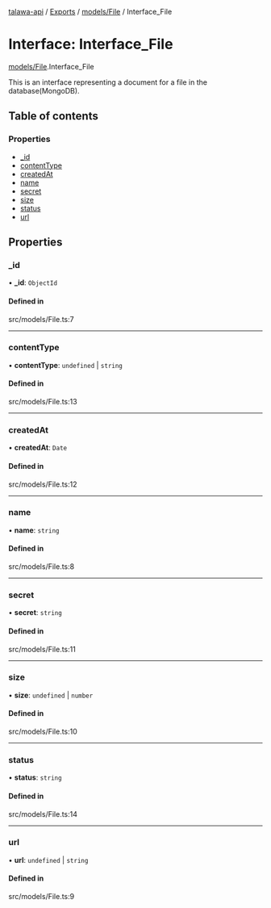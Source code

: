 [talawa-api](../README.md) / [Exports](../modules.md) / [models/File](../modules/models_File.md) / Interface\_File

# Interface: Interface\_File

[models/File](../modules/models_File.md).Interface_File

This is an interface representing a document for a file in the database(MongoDB).

## Table of contents

### Properties

- [\_id](models_File.Interface_File.md#_id)
- [contentType](models_File.Interface_File.md#contenttype)
- [createdAt](models_File.Interface_File.md#createdat)
- [name](models_File.Interface_File.md#name)
- [secret](models_File.Interface_File.md#secret)
- [size](models_File.Interface_File.md#size)
- [status](models_File.Interface_File.md#status)
- [url](models_File.Interface_File.md#url)

## Properties

### \_id

• **\_id**: `ObjectId`

#### Defined in

src/models/File.ts:7

___

### contentType

• **contentType**: `undefined` \| `string`

#### Defined in

src/models/File.ts:13

___

### createdAt

• **createdAt**: `Date`

#### Defined in

src/models/File.ts:12

___

### name

• **name**: `string`

#### Defined in

src/models/File.ts:8

___

### secret

• **secret**: `string`

#### Defined in

src/models/File.ts:11

___

### size

• **size**: `undefined` \| `number`

#### Defined in

src/models/File.ts:10

___

### status

• **status**: `string`

#### Defined in

src/models/File.ts:14

___

### url

• **url**: `undefined` \| `string`

#### Defined in

src/models/File.ts:9
